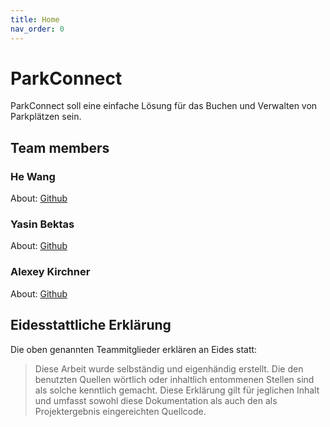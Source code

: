```yaml
---
title: Home
nav_order: 0
---
```



# ParkConnect

ParkConnect soll eine einfache Lösung für das Buchen und Verwalten von Parkplätzen sein. 

## Team members

### He Wang 

 About: [Github](https://github.com/dn13371)



### Yasin Bektas

 About: [Github](https://github.com/yabek00)



### Alexey Kirchner

 About: [Github](https://github.com/AKir2024)






## Eidesstattliche Erklärung

Die oben genannten Teammitglieder erklären an Eides statt:

> Diese Arbeit wurde selbständig und eigenhändig erstellt. Die den benutzten Quellen wörtlich oder inhaltlich entommenen Stellen sind als solche kenntlich gemacht. Diese Erklärung gilt für jeglichen Inhalt und umfasst sowohl diese Dokumentation als auch den als Projektergebnis eingereichten Quellcode.

